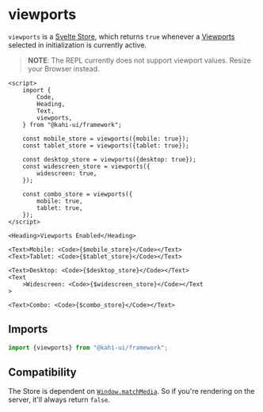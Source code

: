 # viewports

`viewports` is a [Svelte Store](https://svelte.dev/docs#svelte_store), which returns `true` whenever a [Viewports](../framework/responsivity.md) selected in initialization is currently active.

> **NOTE**: The REPL currently does not support viewport values. Resize your Browser instead.

```svelte repl viewports Preview
<script>
    import {
        Code,
        Heading,
        Text,
        viewports,
    } from "@kahi-ui/framework";

    const mobile_store = viewports({mobile: true});
    const tablet_store = viewports({tablet: true});

    const desktop_store = viewports({desktop: true});
    const widescreen_store = viewports({
        widescreen: true,
    });

    const combo_store = viewports({
        mobile: true,
        tablet: true,
    });
</script>

<Heading>Viewports Enabled</Heading>

<Text>Mobile: <Code>{$mobile_store}</Code></Text>
<Text>Tablet: <Code>{$tablet_store}</Code></Text>

<Text>Desktop: <Code>{$desktop_store}</Code></Text>
<Text
    >Widescreen: <Code>{$widescreen_store}</Code></Text
>

<Text>Combo: <Code>{$combo_store}</Code></Text>
```

## Imports

```javascript default viewports Imports
import {viewports} from "@kahi-ui/framework";
```

## Compatibility

The Store is dependent on [`Window.matchMedia`](https://developer.mozilla.org/en-US/docs/Web/API/Window/matchMedia). So if you're rendering on the server, it'll always return `false`.
